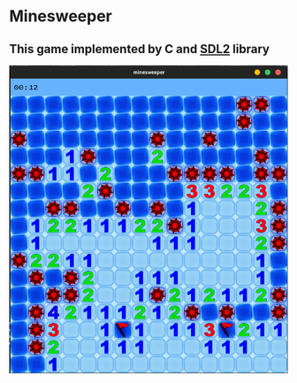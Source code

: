 # Minesweeper

## This game implemented by C and <a href="https://www.libsdl.org/">SDL2</a> library
![alt text for screen readers](./screenshots/game.png "game screenshot")
